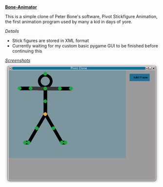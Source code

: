 <ins>**Bone-Animator**</ins>

This is a simple clone of Peter Bone's software, Pivot Stickfigure
Animation, the first animation program used by many a kid in days of yore.

*Details*
* Stick figures are stored in XML format
* Currently waiting for my custom basic pygame GUI to be finished before continuing this


<ins>*Screenshots*</ns>
![Basic](screenshots/Screenshot_2022-02-23_03-14-24.png?raw=true)

